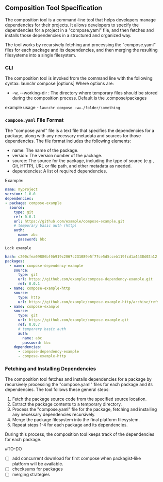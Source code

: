 ## Composition Tool Specification
The composition tool is a command-line tool that helps developers manage
dependencies for their projects. It allows developers to specify the dependencies for
a project in a "compose.yaml" file, and then fetches and installs those dependencies
in a structured and organized way.

The tool works by recursively fetching and processing the "compose.yaml" files for each package
and its dependencies, and then merging the resulting filesystems into a single filesystem.

### CLI
The composition tool is invoked from the command line with the following syntax:
launchr compose [options]
Where options are:
* -w, --working-dir : The directory where temporary files should be stored during the
  composition process. Default is the .compose/packages

example usage - `launchr compose -w=./folder/something`

### `compose.yaml` File Format
The "compose.yaml" file is a text file that specifies the dependencies for a package, along with any necessary metadata and sources for those dependencies.
The file format includes the following elements:
- name: The name of the package.
- version: The version number of the package.
- source: The source for the package, including the type of source (e.g., Git, HTTP), URL or file path, and other metadata as needed.
- dependencies: A list of required dependencies.

Example:

```yaml
name: myproject
version: 1.0.0
dependencies:
- package: compose-example
  source:
    type: git
    ref: 0.0.1
    url: https://github.com/example/compose-example.git
    # temporary basic auth (http)
    auth: 
      name: abc
      password: bbc
```

`Lock example`

```yaml
hash: c200cfea09886bf0b919c2067c231089e5f77ce5d5cceb119fcd1a4438d02a12
packages:
  - name: compose-dependency-example
    source:
      type: git
      url: https://github.com/example/compose-dependency-example.git
      ref: 0.0.1
  - name: compose-example-http
    source:
      type: http
      url: https://github.com/example/compose-example-http/archive/refs/tags/0.0.1.tar.gz
  - name: compose-example
    source:
      type: git
      url: https://github.com/example/compose-example.git
      ref: 0.0.7
      # temporary basic auth
      auth:
        name: abc
        password: bbc
    dependencies:
      - compose-dependency-example
      - compose-example-http
```


### Fetching and Installing Dependencies
The composition tool fetches and installs dependencies for a package by recursively processing the "compose.yaml" files for each package and its dependencies. The tool follows these general steps:

1. Fetch the package source code from the specified source location.
2. Extract the package contents to a temporary directory.
3. Process the "compose.yaml" file for the package, fetching and installing any necessary dependencies recursively.
4. Merge the package filesystem into the final platform filesystem.
5. Repeat steps 1-4 for each package and its dependencies.

During this process, the composition tool keeps track of the dependencies for each package.

#TO-DO

- [ ] add concurrent download for first compose when packagist-like platform will be available.
- [ ] checksums for packages
- [ ] merging strategies
